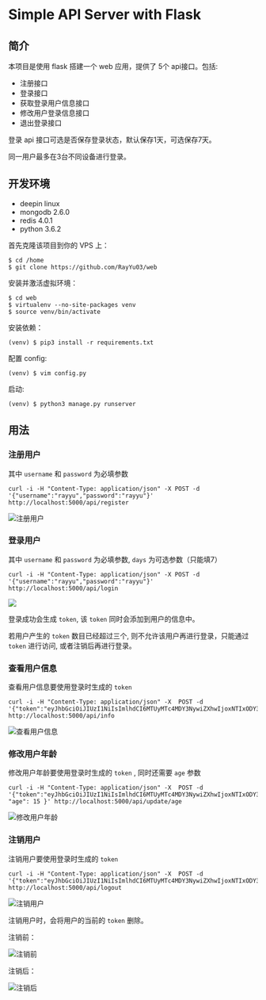 # Simple API Server with Flask

## 简介

本项目是使用 flask 搭建一个 web 应用，提供了 5个 api接口。包括:

- 注册接口
- 登录接口
- 获取登录用户信息接口
- 修改用户登录信息接口
- 退出登录接口

登录 api 接口可选是否保存登录状态，默认保存1天，可选保存7天。

同一用户最多在3台不同设备进行登录。

## 开发环境

- deepin linux
- mongodb 2.6.0
- redis 4.0.1
- python 3.6.2

首先克隆该项目到你的 VPS 上：

```
$ cd /home
$ git clone https://github.com/RayYu03/web
```

安装并激活虚拟环境：

```
$ cd web
$ virtualenv --no-site-packages venv
$ source venv/bin/activate
```

安装依赖：

```
(venv) $ pip3 install -r requirements.txt
```

配置 config:

```
(venv) $ vim config.py
```

启动:

```
(venv) $ python3 manage.py runserver
```

## 用法


### 注册用户

其中 `username` 和 `password` 为必填参数

```
curl -i -H "Content-Type: application/json" -X POST -d '{"username":"rayyu","password":"rayyu"}' http://localhost:5000/api/register
```
![注册用户](http://ww1.sinaimg.cn/large/647dc635ly1fpmo9z0362j20sr095my6.jpg)

### 登录用户

其中 `username` 和 `password` 为必填参数, `days` 为可选参数（只能填7）

```
curl -i -H "Content-Type: application/json" -X POST -d '{"username":"rayyu","password":"rayyu"}' http://localhost:5000/api/login
```

![](http://ww1.sinaimg.cn/large/647dc635ly1fpmoaap9d0j20ss0bd75u.jpg)

登录成功会生成 `token`, 该 `token` 同时会添加到用户的信息中。

若用户产生的 `token` 数目已经超过三个, 则不允许该用户再进行登录，只能通过 `token` 进行访问,
或者注销后再进行登录。

### 查看用户信息

查看用户信息要使用登录时生成的 `token`

```
curl -i -H "Content-Type: application/json" -X  POST -d '{"token":"eyJhbGciOiJIUzI1NiIsImlhdCI6MTUyMTc4MDY3NywiZXhwIjoxNTIxODY3MDc3fQ.eyJ1c2VybmFtZSI6InJheXl1In0.RplvI0VaiXzRVcZ4ObffFY4ss11WLCbtJFRE7_sNPWA"}' http://localhost:5000/api/info
```
![查看用户信息](http://ww1.sinaimg.cn/large/647dc635ly1fpmobd5n16j20sw0aign0.jpg)

### 修改用户年龄

修改用户年龄要使用登录时生成的 `token` , 同时还需要 `age` 参数

```
curl -i -H "Content-Type: application/json" -X  POST -d '{"token":"eyJhbGciOiJIUzI1NiIsImlhdCI6MTUyMTc4MDY3NywiZXhwIjoxNTIxODY3MDc3fQ.eyJ1c2VybmFtZSI6InJheXl1In0.RplvI0VaiXzRVcZ4ObffFY4ss11WLCbtJFRE7_sNPWA", "age": 15 }' http://localhost:5000/api/update/age
```

![修改用户年龄](http://ww1.sinaimg.cn/large/647dc635ly1fpmobtb5pzj20sy09sdh7.jpg)

### 注销用户

注销用户要使用登录时生成的 `token`

```
curl -i -H "Content-Type: application/json" -X  POST -d '{"token":"eyJhbGciOiJIUzI1NiIsImlhdCI6MTUyMTc4MDY3NywiZXhwIjoxNTIxODY3MDc3fQ.eyJ1c2VybmFtZSI6InJheXl1In0.RplvI0VaiXzRVcZ4ObffFY4ss11WLCbtJFRE7_sNPWA"}' http://localhost:5000/api/logout
```

![注销用户](http://ww1.sinaimg.cn/large/647dc635ly1fpmoc369sbj20ss09sjsq.jpg)

注销用户时，会将用户的当前的 `token` 删除。

注销前：

![注销前](http://ww1.sinaimg.cn/large/647dc635ly1fpmoddftgaj20su0910tq.jpg)

注销后：

![注销后](http://ww1.sinaimg.cn/large/647dc635ly1fpmodqtbzuj20sn07c3z1.jpg)
